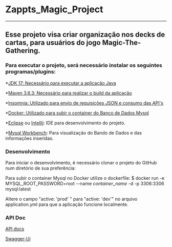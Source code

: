 # Zappts_Magic_Project
-----

## Esse projeto visa criar organização nos decks de cartas, para usuários do jogo Magic-The-Gathering.

### Para executar o projeto, será necessário instalar os seguintes programas/plugins:

*[JDK 17: Necessário para executar a aplicação Java](https://www.oracle.com/java/technologies/javase/jdk17-archive-downloads.html)

*[Maven 3.6.3: Necessário para realizar o build da aplicação](https://maven.apache.org/download.cgi)

*[Insomnia: Utilizado para envio de requisições JSON e consumo das API's](https://insomnia.rest/download)

*[Docker: Utilizado para subir o container do Banco de Dados Mysql](https://www.docker.com/)

*[Eclipse](https://www.eclipse.org/downloads/) ou [Intellij](https://www.jetbrains.com/pt-br/idea/download/): IDE para desenvolvimento do projeto.

*[Mysql Workbench](https://dev.mysql.com/downloads/workbench/): Para visualização do Bando de Dados e das informações inseridas.

### Desenvolvimento

Para iniciar o desenvolvimento, é necessário clonar o projeto do GitHub num diretório de sua preferência:

Para subir o container Mysql no Docker utilize o dockerfile: $ docker run -e MYSQL_ROOT_PASSWORD=root --name *container_name* -d -p 3306:3306 mysql:latest

Altere o campo "active: 'prod' " para "active: 'dev'" no arquivo application.yml
para que a aplicação funcione localmente.

### API Doc

[API docs](http://localhost:8080/v2/api-docs)

[Swagger-Ui](http://localhost:8080/swagger-ui.html)
